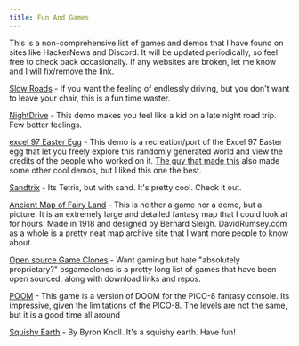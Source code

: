 ```yaml
---
title: Fun And Games
---
```


This is a non-comprehensive list of games and demos that I have found on sites like HackerNews and Discord. It will be updated periodically, so feel free to check back occasionally. If any websites are broken, let me know and I will fix/remove the link.


[Slow Roads](https://slowroads.io/) - If you want the feeling of endlessly driving, but you don't want to leave your chair, this is a fun time waster.

[NightDrive](https://incoherency.co.uk/nightdrive/) - This demo makes you feel like a kid on a late night road trip. Few better feelings.

[excel 97 Easter Egg](https://rezmason.github.io/excel_97_egg/?o=src&l=63,1) - This demo is a recreation/port of the Excel 97 Easter egg that let you freely explore this randomly generated world and view the credits of the people who worked on it. [The guy that made this](https://www.rezmason.net/projects.html) also made some other cool demos, but I liked this one the best.

[Sandtrix](https://mslivo.itch.io/sandtrix) - Its Tetris, but with sand. It's pretty cool. Check it out.

[Ancient Map of Fairy Land](https://www.davidrumsey.com/luna/servlet/detail/RUMSEY~8~1~284920~90057677:An-Ancient-Mappe-of-Fairyland;JSESSIONID=c16e8e27-d9e1-426b-b0a8-98446719f24c?qvq=q%3Amappe%20of%20fairyland%3Bsort%3Apub_list_no_initialsort%2Cpub_date%2Cpub_list_no%2Cseries_no%3Blc%3ARUMSEY%7E8%7E1&sort=pub_list_no_initialsort%2Cpub_date%2Cpub_list_no%2Cseries_no&mi=0&trs=3) - 
This is neither a game nor a demo, but a picture. It is an extremely large and detailed fantasy map that I could look at for hours. Made in 1918 and designed by Bernard Sleigh. DavidRumsey.com as a whole is a pretty neat map archive site that I want more people to know about.

[Open source Game Clones](https://osgameclones.com/) - Want gaming but hate "absolutely proprietary?" osgameclones is a pretty long list of games that have been open sourced, along with download links and repos.

[POOM](https://freds72.itch.io/poom) - This game is a version of DOOM for the PICO-8 fantasy console. Its impressive, given the limitations of the PICO-8. The levels are not the same, but it is a good time all around

[Squishy Earth](https://byronknoll.com/earth.html) - By Byron Knoll. It's a squishy earth. Have fun!